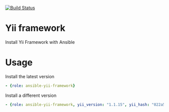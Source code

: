 [![Build Status](https://travis-ci.org/thomaslorentsen/ansible-yii-framework.svg?branch=master)](https://travis-ci.org/roundpartner/ansible-yii-framework)

# Yii framework
Install Yii Framework with Ansible

# Usage
Install the latest version
```yaml
- {role: ansible-yii-framework}
```
Install a different version
```yaml
- {role: ansible-yii-framework, yii_version: "1.1.15", yii_hash: "022a51"}
```